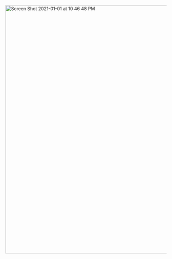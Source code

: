 <img width="776" alt="Screen Shot 2021-01-01 at 10 46 48 PM" src="https://user-images.githubusercontent.com/66393141/103450362-4828eb00-4c83-11eb-9e89-c5be53587f2f.png">

